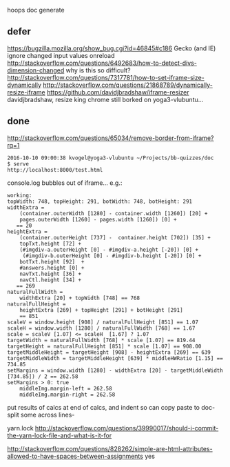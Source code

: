 hoops doc generate


## defer

https://bugzilla.mozilla.org/show_bug.cgi?id=46845#c186 Gecko (and IE) ignore changed input values onreload
http://stackoverflow.com/questions/6492683/how-to-detect-divs-dimension-changed why is this so difficult?
http://stackoverflow.com/questions/7317781/how-to-set-iframe-size-dynamically
http://stackoverflow.com/questions/21868789/dynamically-resize-iframe
https://github.com/davidjbradshaw/iframe-resizer davidjbradshaw, resize king
chrome still borked on yoga3-vlubuntu...

## done

http://stackoverflow.com/questions/65034/remove-border-from-iframe?rq=1


    2016-10-10 09:00:38 kvogel@yoga3-vlubuntu ~/Projects/bb-quizzes/doc
    $ serve
    http://localhost:8000/test.html

console.log bubbles out of iframe... e.g.:

    working:
    topWidth: 748, topHeight: 291, botWidth: 748, botHeight: 291
    widthExtra = 
        (container.outerWidth [1280] - container.width [1260]) [20] + 
        pages.outerWidth [1260] - pages.width [1260]) [0] + 
       == 20
    heightExtra =
        (container.outerHeight [737] -  container.height [702]) [35] + 
        topTxt.height [72] + 
        (#imgdiv-a.outerHeight [0] - #imgdiv-a.height [-20]) [0] + 
         (#imgdiv-b.outerHeight [0] - #imgdiv-b.height [-20]) [0] + 
        botTxt.height [92]  + 
        #answers.height [0] +
        navTxt.height [36] +
        navCtl.height [34] +
       == 269
    naturalFullWidth =
        widthExtra [20] + topWidth [748] == 768
    naturalFullHeight =
        heightExtra [269] + topHeight [291] + botHeight [291]
        == 851
    scaleV = window.height [908] / naturalFullHeight [851] == 1.07
    scaleH = window.width [1280] / naturalFullWidth [768] == 1.67
    scale = scaleV [1.07] <= scaleH  [1.67] ? 1.07
    targetWidth = naturalFullWidth [768] * scale [1.07] == 819.44
    targetHeight = naturalFullHeight [851] * scale [1.07] == 908.00
    targetMiddleHeight = targetHeight [908] - heightExtra [269] == 639
    targetMiddleWidth = targetMiddleHeight [639] * middleHWRatio [1.15] == 734.85
    setMargins = window.width [1280] - widthExtra [20] - targetMiddleWidth [734.85]) / 2 == 262.58
    setMargins > 0: true
        middleImg.margin-left = 262.58
        middleImg.margin-right = 262.58

put results of calcs at end of calcs, and indent so can copy paste to doc-
split some across lines-

yarn.lock
http://stackoverflow.com/questions/39990017/should-i-commit-the-yarn-lock-file-and-what-is-it-for

http://stackoverflow.com/questions/828262/simple-are-html-attributes-allowed-to-have-spaces-between-assignments yes